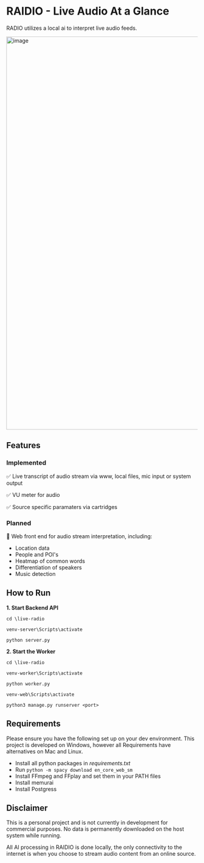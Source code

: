
# RAIDIO - Live Audio At a Glance

RADIO utilizes a local ai to interpret live audio feeds.

<img width="1914" height="1034" alt="image" src="https://github.com/user-attachments/assets/e088a326-29ed-4222-a135-af56f6445f64" />


## Features
### Implemented
✅ Live transcript of audio stream via www, local files, mic input or system output

✅ VU meter for audio

✅ Source specific paramaters via cartridges

### Planned
🧠 Web front end for audio stream interpretation, including:
- Location data
- People and POI's
- Heatmap of common words
- Differentiation of speakers
- Music detection



## How to Run
**1. Start Backend API**

```cd \live-radio```

```venv-server\Scripts\activate```

```python server.py```

**2. Start the Worker**

```cd \live-radio```

```venv-worker\Scripts\activate```

```python worker.py```

```venv-web\Scripts\activate```

```python3 manage.py runserver <port>```

## Requirements

Please ensure you have the following set up on your dev environment. This project is developed on Windows, however all Requirements have alternatives on Mac and Linux.

- Install all python packages in *requirements.txt*
- Run ```python -m spacy download en_core_web_sm```
- Install FFmpeg and FFplay and set them in your PATH files
- Install memurai
- Install Postgress 

## Disclaimer
This is a personal project and is not currently in development for commercial purposes. No data is permanently downloaded on the host system while running. 

All AI processing in RAIDIO is done locally, the only connectivity to the internet is when you choose to stream audio content from an online source. 

